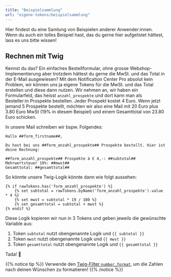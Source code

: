 ```yaml
---
title: "Beispielsammlung"
url: "eigene-tokens/beispielsammlung"
---
```


Hier findest du eine Samlung von Beispielen anderer Anwender:innen. Wenn du auch ein tolles Beispiel hast, das du gerne hier aufgelistet hättest, lass es uns bitte wissen!

## Rechnen mit Twig

Kennst du das? Ein einfaches Bestellformular, ohne grosse Webshop-Implementierung aber trotzdem hättest du gerne die MwSt. und das Total in der E-Mail ausgewiesen? Mit dem Notification Center Pro absolut kein Problem, wir können uns ja eigene Tokens für die MwSt. und das Total erstellen und diese dann nutzen. Wir nehmen an, wir haben ein Formularfeld, das heisst `anzahl_prospekte` und dort kann man als Besteller:in Prospekte bestellen. Jeder Prospekt kostet 4 Euro. Wenn jetzt jemand 5 Prospekte bestellt, möchten wir also eine Mail mit 20 Euro plus 3.80 Euro MwSt (19% in diesem Beispiel) und einem Gesamttotal von 23.80 Euro schicken.

In unsere Mail schreiben wir bspw. Folgendes:

```none
Hallo ##form_firstname##,

Du hast bei uns ##form_anzahl_prospekte## Prospekte bestellt. Hier ist deine Rechnung:

##form_anzahl_prospekte## Prospekte à € 4,-: ##subtotal##
Mehrwertsteuer 19%: ##mwst##
Gesamttotal: ##gesamttotal##
```

So könnte unsere Twig-Logik könnte dann wie folgt aussehen:

```twig
{% if rawTokens.has('form_anzahl_prospekte') %}
    {% set subtotal = rawTokens.byName('form_anzahl_prospekte').value * 4 %}
    {% set mwst = subtotal * 19 / 100 %}
    {% set gesamttotal = subtotal + mwst %}
{% endif %}
```

Diese Logik kopieren wir nun in 3 Tokens und geben jeweils die gewünschte Variable aus:

1. Token `subtotal` nutzt obengenannte Logik und `{{ subtotal }}`
2. Token `mwst` nutzt obengenannte Logik und `{{ mwst }}`
3. Token `gesamttotal` nutzt obengenannte Logik und `{{ gesamttotal }}`

Tada! 🎉

{{% notice tip %}}
Verwende den [Twig-Filter `number_format`](https://twig.symfony.com/doc/3.x/filters/number_format.html), um die Zahlen nach deinen Wünschen zu formatieren!
{{% /notice %}}